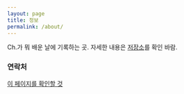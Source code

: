 ```yaml
---
layout: page
title: 정보
permalink: /about/
---
```


Ch.가 뭐 배운 날에 기록하는 곳. 자세한 내용은 [저장소](https://github.com/sftblw/tilog-ch)를 확인 바람.

### 연락처

[이 페이지를 확인할 것](http://sftblw.github.io/)

